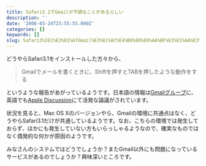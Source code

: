 ```yaml
---
title: Safari3.1でGmailが不調なことがあるらしい
description: ''
date: '2008-03-24T23:55:55.000Z'
categories: []
keywords: []
slug: Safari3%2E1%E3%81%A7Gmail%E3%81%8C%E4%B8%8D%E8%AA%BF%E3%81%AA%E3%81%93%E3%81%A8%E3%81%8C%E3%81%82%E3%82%8B%E3%82%89%E3%81%97%E3%81%84
---
```

どうやらSafari3.1をインストールした方々から、

> Gmailでメールを書くときに、Shiftを押すとTABを押したような動作をする

というような報告があがっているようです。日本語の情報は[Gmailグループ](http://groups.google.com/group/gmail-troubleshooting-ja/browse_thread/thread/bd46a51ce9b67b2a?hl=ja#)に、英語でも[Apple Discussion](http://discussions.apple.com/thread.jspa?messageID=6859999&)にて活発な論議がされています。

状況を見ると、Mac OS Xのバージョンやら、Gmailの環境に共通点はなく、どうやらSafari3.1だけが共通しているようです。なお、こちらの環境では発生しておらず、ほかにも発生していない方もいらっしゃるようなので、確実なものではなく偶発的な何かが原因のようです。

みなさんのシステムではどうでしょうか？またGmail以外にも問題になっているサービスがあるのでしょうか？興味深いところです。